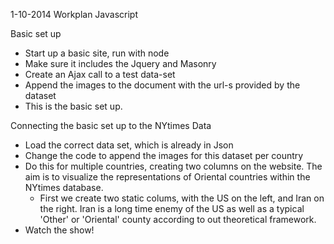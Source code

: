 1-10-2014 Workplan Javascript 

Basic set up
- Start up a basic site, run with node 
- Make sure it includes the Jquery and Masonry 
- Create an Ajax call to a test data-set
- Append the images to the document with the url-s provided by the dataset 
- This is the basic set up. 

Connecting the basic set up to the NYtimes Data
- Load the correct data set, which is already in Json 
- Change the code to append the images for this dataset per country
- Do this for multiple countries, creating two columns on the website. The aim is to visualize the representations of Oriental countries within the NYtimes database.
	- First we create two static colums, with the US on the left, and Iran on the right. Iran is a long time enemy of the US as well as a typical 		'Other' or 'Oriental' county according to out theoretical framework. 
- Watch the show!
 
